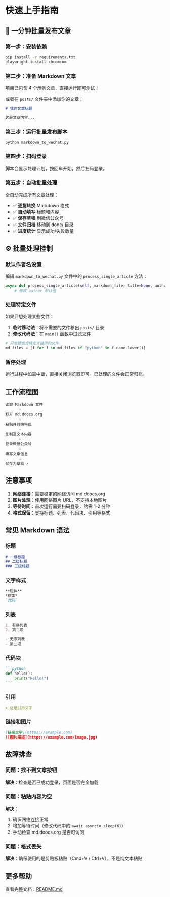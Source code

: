 # 快速上手指南

## 🚀 一分钟批量发布文章

### 第一步：安装依赖

```bash
pip install -r requirements.txt
playwright install chromium
```

### 第二步：准备 Markdown 文章

项目已包含 4 个示例文章，直接运行即可测试！

或者在 `posts/` 文件夹中添加你的文章：

```markdown
# 我的文章标题

这是文章内容...
```

### 第三步：运行批量发布脚本

```bash
python markdown_to_wechat.py
```

### 第四步：扫码登录

脚本会显示处理计划，按回车开始，然后扫码登录。

### 第五步：自动批量处理

全自动完成所有文章处理：
- ✅ **逐篇转换** Markdown 格式
- ✅ **自动填写** 标题和内容  
- ✅ **保存草稿** 到微信公众号
- ✅ **文件归档** 移动到 done/ 目录
- ✅ **进度统计** 显示成功/失败数量

## ⚙️ 批量处理控制

### 默认作者名设置

编辑 `markdown_to_wechat.py` 文件中的 `process_single_article` 方法：

```python
async def process_single_article(self, markdown_file, title=None, author="你的名字"):
    # 修改 author 默认值
```

### 处理特定文件

如果只想处理某些文件：

1. **临时移动法**：将不需要的文件移出 `posts/` 目录
2. **修改代码法**：在 `main()` 函数中过滤文件

```python
# 只处理包含特定关键词的文件
md_files = [f for f in md_files if "python" in f.name.lower()]
```

### 暂停处理

运行过程中如需中断，直接关闭浏览器即可。已处理的文件会正常归档。

## 工作流程图

```
读取 Markdown 文件
      ↓
打开 md.doocs.org
      ↓
粘贴并转换格式
      ↓
复制富文本内容
      ↓
登录微信公众号
      ↓
填写文章信息
      ↓
保存为草稿 ✓
```

## 注意事项

1. **网络连接**：需要稳定的网络访问 md.doocs.org
2. **图片处理**：使用网络图片 URL，不支持本地图片
3. **等待时间**：首次运行需要扫码登录，约需 1-2 分钟
4. **格式保留**：支持标题、列表、代码块、引用等格式

## 常见 Markdown 语法

### 标题
```markdown
# 一级标题
## 二级标题
### 三级标题
```

### 文字样式
```markdown
**粗体**
*斜体*
`代码`
```

### 列表
```markdown
1. 有序列表
2. 第二项

- 无序列表
- 第二项
```

### 代码块
````markdown
```python
def hello():
    print("Hello!")
```
````

### 引用
```markdown
> 这是引用文字
```

### 链接和图片
```markdown
[链接文字](https://example.com)
![图片描述](https://example.com/image.jpg)
```

## 故障排查

### 问题：找不到文章按钮

**解决**：检查是否已成功登录，页面是否完全加载

### 问题：粘贴内容为空

**解决**：
1. 确保网络连接正常
2. 增加等待时间（修改代码中的 `await asyncio.sleep(6)`）
3. 手动检查 md.doocs.org 是否可访问

### 问题：格式丢失

**解决**：确保使用的是剪贴板粘贴（Cmd+V / Ctrl+V），不是纯文本粘贴

## 更多帮助

查看完整文档：[README.md](README.md)
